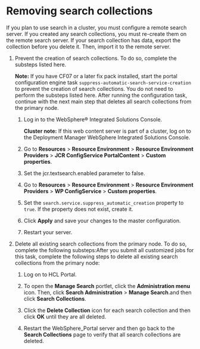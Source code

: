 # Removing search collections

If you plan to use search in a cluster, you must configure a remote search server. If you created any search collections, you must re-create them on the remote search server. If your search collection has data, export the collection before you delete it. Then, import it to the remote server.

1.  Prevent the creation of search collections. To do so, complete the substeps listed here.

    **Note:** If you have CF07 or a later fix pack installed, start the portal configuration engine task `suppress-automatic-search-service-creation` to prevent the creation of search collections. You do not need to perform the substeps listed here. After running the configuration task, continue with the next main step that deletes all search collections from the primary node.

    1.  Log in to the WebSphere® Integrated Solutions Console.

        **Cluster note:** If this web content server is part of a cluster, log on to the Deployment Manager WebSphere Integrated Solutions Console.

    2.  Go to **Resources** \> **Resource Environment** \> **Resource Environment Providers** \> **JCR ConfigService PortalContent** \> **Custom properties**.

    3.  Set the jcr.textsearch.enabled parameter to false.

    4.  Go to **Resources** \> **Resource Environment** \> **Resource Environment Providers** \> **WP ConfigService** \> **Custom properties**.

    5.  Set the `search.service.suppress_automatic_creation` property to `true`. If the property does not exist, create it.

    6.  Click **Apply** and save your changes to the master configuration.

    7.  Restart your server.

2.  Delete all existing search collections from the primary node. To do so, complete the following substeps:After you submit all customized jobs for this task, complete the following steps to delete all existing search collections from the primary node:

    1.  Log on to HCL Portal.

    2.  To open the **Manage Search** portlet, click the **Administration menu** icon. Then, click **Search Administration** \> **Manage Search**.and then click **Search Collections**.

    3.  Click the **Delete Collection** icon for each search collection and then click **OK** until they are all deleted.

    4.  Restart the WebSphere\_Portal server and then go back to the **Search Collections** page to verify that all search collections are deleted.




